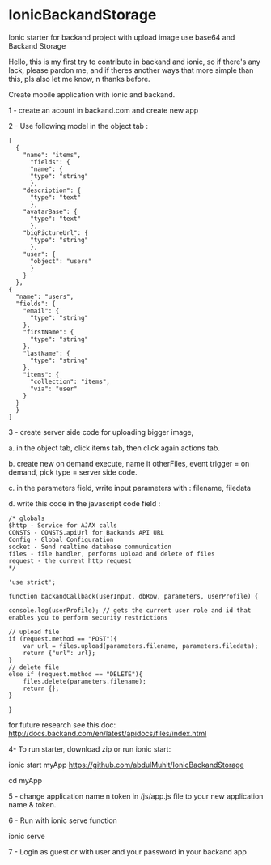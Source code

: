 # IonicBackandStorage
Ionic starter for backand project with upload image use base64 and Backand Storage

Hello, this is my first try to contribute in backand and ionic, so if there's any lack, please pardon me, 
and if theres another ways that more simple than this, 
pls also let me know, n thanks before.

Create mobile application with ionic and backand.

1 - create an acount in backand.com and create new app

2 - Use following model in the object tab :

    [
      {
        "name": "items",
          "fields": {
          "name": {
          "type": "string"
          },
        "description": {
          "type": "text"
          },
        "avatarBase": {
          "type": "text"
          },
        "bigPictureUrl": {
          "type": "string"
          },
        "user": {
          "object": "users"
          }
        }
      },
    {
      "name": "users",
      "fields": {
        "email": {
          "type": "string"
        },
        "firstName": {
          "type": "string"
        },
        "lastName": {
          "type": "string"
        },
        "items": {
          "collection": "items",
          "via": "user"
        }
      }
      }
    ]

3 - create server side code for uploading bigger image, 

  a. in the object tab, click items tab, then click again actions tab.
  
  b. create new on demand execute, name it otherFiles, event trigger = on demand, pick type = server side code.
  
  c. in the parameters field, write input parameters with : filename, filedata
  
  d. write this code in the javascript code field  :
  
    
    /* globals
    $http - Service for AJAX calls 
    CONSTS - CONSTS.apiUrl for Backands API URL
    Config - Global Configuration
    socket - Send realtime database communication
    files - file handler, performs upload and delete of files
    request - the current http request
    */
    
    'use strict';
    
    function backandCallback(userInput, dbRow, parameters, userProfile) {
    
    console.log(userProfile); // gets the current user role and id that enables you to perform security restrictions
      
    // upload file
    if (request.method == "POST"){
        var url = files.upload(parameters.filename, parameters.filedata);
        return {"url": url};
    }
    // delete file
    else if (request.method == "DELETE"){
        files.delete(parameters.filename);
        return {};    
    }
    
    }
    
  
for future research see this doc: http://docs.backand.com/en/latest/apidocs/files/index.html

4- To run starter, download zip or run ionic start:

ionic start myApp https://github.com/abdulMuhit/IonicBackandStorage

cd myApp

5 - change application name n token in /js/app.js file to your new application name & token.

6 - Run with ionic serve function

ionic serve

7 - Login as guest or with user and your password in your backand app


